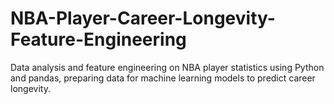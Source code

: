 # NBA-Player-Career-Longevity-Feature-Engineering
Data analysis and feature engineering on NBA player statistics using Python and pandas, preparing data for machine learning models to predict career longevity.

